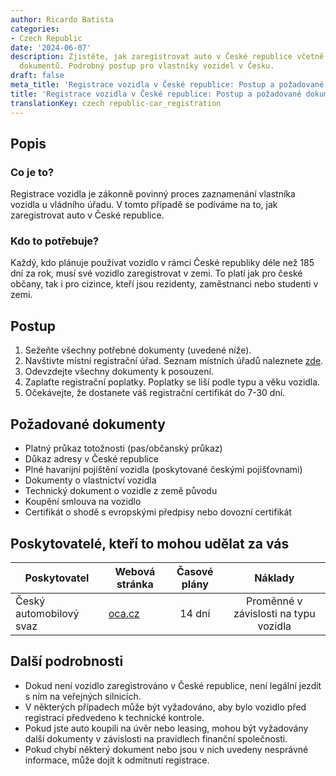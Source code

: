 ```yaml
---
author: Ricardo Batista
categories:
- Czech Republic
date: '2024-06-07'
description: Zjistěte, jak zaregistrovat auto v České republice včetně potřebných
  dokumentů. Podrobný postup pro vlastníky vozidel v Česku.
draft: false
meta_title: 'Registrace vozidla v České republice: Postup a požadované dokumenty'
title: 'Registrace vozidla v České republice: Postup a požadované dokumenty'
translationKey: czech republic-car_registration
---
```



## Popis
### Co je to?
Registrace vozidla je zákonně povinný proces zaznamenání vlastníka vozidla u vládního úřadu. V tomto případě se podíváme na to, jak zaregistrovat auto v České republice.

### Kdo to potřebuje?
Každý, kdo plánuje používat vozidlo v rámci České republiky déle než 185 dní za rok, musí své vozidlo zaregistrovat v zemi. To platí jak pro české občany, tak i pro cizince, kteří jsou rezidenty, zaměstnanci nebo studenti v zemi.

## Postup
1. Sežeňte všechny potřebné dokumenty (uvedené níže).
2. Navštivte místní registrační úřad. Seznam místních úřadů naleznete [zde](https://www.gov.uk/vehicle-registration).
3. Odevzdejte všechny dokumenty k posouzení.
4. Zaplaťte registrační poplatky. Poplatky se liší podle typu a věku vozidla.
5. Očekávejte, že dostanete váš registrační certifikát do 7-30 dní.

## Požadované dokumenty
- Platný průkaz totožnosti (pas/občanský průkaz)
- Důkaz adresy v České republice
- Plné havarijní pojištění vozidla (poskytované českými pojišťovnami)
- Dokumenty o vlastnictví vozidla
- Technický dokument o vozidle z země původu
- Koupění smlouva na vozidlo
- Certifikát o shodě s evropskými předpisy nebo dovozní certifikát

## Poskytovatelé, kteří to mohou udělat za vás
| Poskytovatel        |     Webová stránka     |     Časové plány    |       Náklady      |
| --------------- | --------------- |  :-------------: | :-------------: |
| Český automobilový svaz      |  [oca.cz](https://www.oca.cz/)       |      14 dní      |        Proměnné v závislosti na typu vozidla       |

## Další podrobnosti
- Dokud není vozidlo zaregistrováno v České republice, není legální jezdit s ním na veřejných silnicích.
- V některých případech může být vyžadováno, aby bylo vozidlo před registrací předvedeno k technické kontrole.
- Pokud jste auto koupili na úvěr nebo leasing, mohou být vyžadovány další dokumenty v závislosti na pravidlech finanční společnosti.
- Pokud chybí některý dokument nebo jsou v nich uvedeny nesprávné informace, může dojít k odmítnutí registrace.